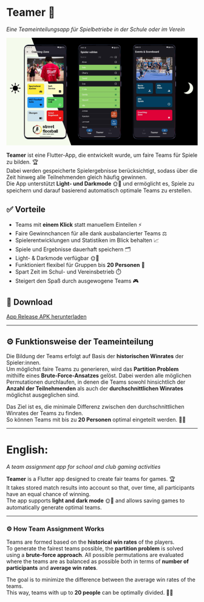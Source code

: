 # Teamer 🎉

_Eine Teameinteilungsapp für Spielbetriebe in der Schule oder im Verein_

![App Screenshot](Plakat.png)

**Teamer** ist eine Flutter-App, die entwickelt wurde, um faire Teams für Spiele zu bilden. 🏆  
Dabei werden gespeicherte Spielergebnisse berücksichtigt, sodass über die Zeit hinweg alle Teilnehmenden gleich häufig gewinnen.  
Die App unterstützt **Light- und Darkmode** 🌞🌙 und ermöglicht es, Spiele zu speichern und darauf basierend automatisch optimale Teams zu erstellen.

## ✅ Vorteile

- Teams mit **einem Klick** statt manuellem Einteilen ⚡  
- Faire Gewinnchancen für alle dank ausbalancierter Teams ⚖️  
- Spielerentwicklungen und Statistiken im Blick behalten 📈  
- Spiele und Ergebnisse dauerhaft speichern 🗂️  
- Light- & Darkmode verfügbar 🌞🌙  
- Funktioniert flexibel für Gruppen bis **20 Personen** 👥  
- Spart Zeit im Schul- und Vereinsbetrieb ⏱️  
- Steigert den Spaß durch ausgewogene Teams 🎮 

## 📲 Download

[App Release APK herunterladen](https://github.com/fohmij/teamer_flutter/releases/tag/v0.1.0)

---

## ⚙️ Funktionsweise der Teameinteilung

Die Bildung der Teams erfolgt auf Basis der **historischen Winrates** der Spieler:innen.  
Um möglichst faire Teams zu generieren, wird das **Partition Problem** mithilfe eines **Brute-Force-Ansatzes** gelöst. Dabei werden alle möglichen Permutationen durchlaufen, in denen die Teams sowohl hinsichtlich der **Anzahl der Teilnehmenden** als auch der **durchschnittlichen Winrates** möglichst ausgeglichen sind.  

Das Ziel ist es, die minimale Differenz zwischen den durchschnittlichen Winrates der Teams zu finden.  
So können Teams mit bis zu **20 Personen** optimal eingeteilt werden. 👥👥

---

# English:

_A team assignment app for school and club gaming activities_

**Teamer** is a Flutter app designed to create fair teams for games. 🏆  
It takes stored match results into account so that, over time, all participants have an equal chance of winning.  
The app supports **light and dark mode** 🌞🌙 and allows saving games to automatically generate optimal teams.

---

### ⚙️ How Team Assignment Works

Teams are formed based on the **historical win rates** of the players.  
To generate the fairest teams possible, the **partition problem** is solved using a **brute-force approach**. All possible permutations are evaluated where the teams are as balanced as possible both in terms of **number of participants** and **average win rates**.  

The goal is to minimize the difference between the average win rates of the teams.  
This way, teams with up to **20 people** can be optimally divided. 👥👥
